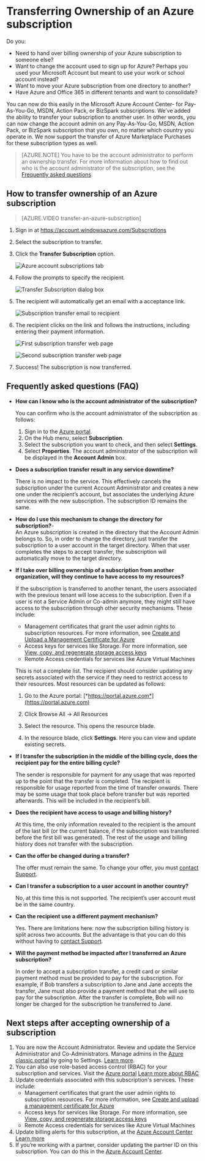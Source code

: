 <properties
   pageTitle="Transferring Ownership of an Azure subscription| Microsoft Azure"
   description="How to transfer an Azure subscription to another user, and some frequently asked questions (FAQ) about the process"
   services="billing"
   documentationCenter=""
   authors="genlin"
   manager="stevenpo"
   editor=""/>

<tags
   ms.service="billing"
   ms.devlang="na"
   ms.topic="article"
   ms.tgt_pltfrm="na"
   ms.workload="billing"
   ms.date="07/08/2016"
   ms.author="genli"/>

# Transferring Ownership of an Azure subscription

Do you:

- Need to hand over billing ownership of your Azure subscription to someone else?
- Want to change the account used to sign up for Azure? Perhaps you used your Microsoft Account but meant to use your work or school account instead?
- Want to move your Azure subscription from one directory to another?
- Have Azure and Office 365 in different tenants and want to consolidate?

You can now do this easily in the Microsoft Azure Account Center- for Pay-As-You-Go, MSDN, Action Pack, or BizSpark subscriptions.  We’ve added the ability to transfer your subscription to another user. In other words, you can now change the account admin on any Pay-As-You-Go, MSDN, Action Pack, or BizSpark subscription that you own, no matter which country you operate in. We now support the transfer of Azure Marketplace Purchases for these subscription types as well.

> [AZURE.NOTE] You have to be the account administrator to perform an ownership transfer. For more information about how to find out who is the account administrator of the subscription, see the [Frequently asked questions](#faq).

## How to transfer ownership of an Azure subscription

> [AZURE.VIDEO transfer-an-azure-subscription]

1.  Sign in at <https://account.windowsazure.com/Subscriptions>

2.  Select the subscription to transfer.

3.  Click the **Transfer Subscription** option.

    ![Azure account subscriptions tab](./media/billing-subscription-transfer/image1.png)

4.  Follow the prompts to specify the recipient.

    ![Transfer Subscription dialog box](./media/billing-subscription-transfer/image2.PNG)

5.  The recipient will automatically get an email with a acceptance link.

    ![Subscription transfer email to recipient](./media/billing-subscription-transfer/image3.png)

6.  The recipient clicks on the link and follows the instructions,
    including entering their payment information.

    ![First subscription transfer web page](./media/billing-subscription-transfer/image4.PNG)

    ![Second subscription transfer web page](./media/billing-subscription-transfer/image5.PNG)

7. Success! The subscription is now transferred.

<a id="faq"></a>
## Frequently asked questions (FAQ)

-   **How can I know who is the account administrator of the subscription?**

    You can confirm who is the account administrator of the subscription as follows:

    1. Sign in to the [Azure portal](https://portal.azure.com).
    2. On the Hub menu, select **Subscription**.
    3. Select the subscription you want to check, and then select **Settings**.
    4. Select **Properties**. The account administrator of the subscription will be displayed in the **Account Admin** box.  

-   **Does a subscription transfer result in any service downtime?**

    There is no impact to the service. This effectively cancels the
    subscription under the current Account Administrator and creates a
    new one under the recipient’s account, but associates the underlying
    Azure services with the new subscription. The subscription ID
    remains the same.

-   **How do I use this mechanism to change the directory for subscription?**-   
    An Azure subscription is created in the directory that the Account Admin belongs to. So, in order to change the directory, just transfer the subscription to a user account in the target directory. When that user completes the steps to accept transfer, the subscription will automatically move to the target directory.

-   **If I take over billing ownership of a subscription from another
    organization, will they continue to have access to my resources?**

    If the subscription is transferred to another tenant, the users associated with the previous tenant will lose access to the subscription. Even if a user is not a Service Admin or Co-admin anymore, they might still have access to the subscription through other security mechanisms. These include:
    - Management certificates that grant the user admin rights to subscription resources. For more information, see [Create and Upload a Management Certificate for Azure](https://msdn.microsoft.com/library/azure/gg551722.aspx)
    -	Access keys for services like Storage. For more information, see [View, copy, and regenerate storage access keys](storage-create-storage-account.md#view-copy-and-regenerate-storage-access-keys)
    -	Remote Access credentials for services like Azure Virtual Machines

    This is not a complete list. The recipient should consider updating any secrets associated with the service if they need to restrict access to their resources. Most resources can be updated as follows:

    1.   Go to the Azure portal:   [*https://portal.azure.com*](https://portal.azure.com)

    2.    Click Browse All -&gt; All Resources

    3.    Select the resource. This opens the resource blade.

    4.    In the resource blade, click **Settings**. Here you can view and update existing secrets.


-   **If I transfer the subscription in the middle of the billing cycle,
    does the recipient pay for the entire billing cycle?**

    The sender is responsible for payment for any usage that was reported up to the point that the transfer is completed. The recipient is responsible for usage reported from the time of
    transfer onwards. There may be some usage that took place before transfer but was reported afterwards. This will be included in the recipient’s bill.

-   **Does the recipient have access to usage and billing history?**

    At this time, the only information revealed to the recipient is the amount of the last bill (or the current balance, if the subscription was transferred before the first bill was generated). The rest of the usage and billing history does not transfer with the subscription.

-   **Can the offer be changed during a transfer?**

    The offer must remain the same. To change your offer, you must [contact Support](http://go.microsoft.com/fwlink/?LinkID=619338).

-   **Can I transfer a subscription to a user account in another
    country?**

    No, at this time this is not supported. The recipient’s user account must be in the same country.

-   **Can the recipient use a different payment mechanism?**

    Yes. There are limitations here: now the subscription billing history is split across two accounts. But the advantage is that you can do this without having to [contact Support](http://go.microsoft.com/fwlink/?LinkID=619338).

-   **Will the payment method be impacted after I transferred an Azure subscription?**

    In order to accept a subscription transfer, a credit card or similar payment method must be provided to pay for the subscription. For example, if Bob transfers a subscription to Jane and Jane accepts the transfer, Jane must also provide a payment method that she will use to pay for the subscription. After the transfer is complete, Bob will no longer be charged for the subscription he transferred to Jane.

## Next steps after accepting ownership of a subscription

1. You are now the Account Administrator. Review and update the Service Administrator and Co-Administrators. Manage admins in the [Azure classic portal](https://manage.windowsazure.com) by going to Settings. [Learn more](http://go.microsoft.com/fwlink/?LinkID=533293).
2. You can also use role-based access control (RBAC) for your subscription and services. Visit the [Azure portal](https://portal.azure.com) [Learn more about RBAC](http://go.microsoft.com/fwlink/?LinkID=544802)
3. Update credentials associated with this subscription's services. These include:
    - Management certificates that grant the user admin rights to subscription resources. For more information, see [Create and upload a management certificate for Azure](https://msdn.microsoft.com/library/azure/gg551722.aspx)
    -	Access keys for services like Storage. For more information, see [View, copy, and regenerate storage access keys](storage-create-storage-account.md#view-copy-and-regenerate-storage-access-keys)
    -	Remote Access credentials for services like Azure Virtual Machines
4. Update billing alerts for this subscription, at the [Azure Account Center](https://account.windowsazure.com/Subscriptions)  [Learn more](http://go.microsoft.com/fwlink/?LinkID=533292)
5. 	If you’re working with a partner, consider updating the partner ID on this subscription. You can do this in the [Azure Account Center](https://account.windowsazure.com/Subscriptions).
